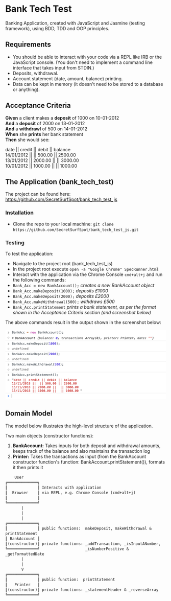 # Bank Tech Test

Banking Application, created with JavaScript and Jasmine (testing framework), using BDD, TDD and OOP principles.

## Requirements

- You should be able to interact with your code via a REPL like IRB or the JavaScript console. (You don't need to implement a command line interface that takes input from STDIN.)
- Deposits, withdrawal.
- Account statement (date, amount, balance) printing.
- Data can be kept in memory (it doesn't need to be stored to a database or anything).

## Acceptance Criteria

**Given** a client makes a **deposit** of 1000 on 10-01-2012 <br />
**And** a **deposit** of 2000 on 13-01-2012 <br />
**And** a **withdrawl** of 500 on 14-01-2012 <br />
**When** she **prints** her bank statement <br />
**Then** she would see: <br />

date || credit || debit || balance <br />
14/01/2012 || || 500.00 || 2500.00 <br />
13/01/2012 || 2000.00 || || 3000.00 <br />
10/01/2012 || 1000.00 || || 1000.00 <br />

## The Application (bank_tech_test)

The project can be found here:
https://github.com/SecretSurfSpot/bank_tech_test_js

### Installation
- Clone the repo to your local machine:
`git clone https://github.com/SecretSurfSpot/bank_tech_test_js.git`

### Testing
To test the application:
- Navigate to the project root (bank_tech_test_js)
- In the project root execute `open -a "Google Chrome" SpecRunner.html`
- Interact with the application via the Chrome Console `cmd+alt+j` and run the following commands:
- `Bank_Acc = new BankAccount();` *creates a new BankAccount object*
- `Bank_Acc.makeDeposit(1000);` *deposits £1000*
- `Bank_Acc.makeDeposit(2000);` *deposits £2000*
- `Bank_Acc.makeWithdrawal(500);` *withdraws £500*
- `Bank_Acc.printStatement` *prints a bank statement, as per the format shown in the Acceptance Criteria section (and screenshot below)*

The above commands result in the output shown in the screenshot below:

![Chrome Console Screenshot](https://github.com/SecretSurfSpot/bank_tech_test_js/blob/master/images/Screen%20Shot%202018-11-15%20at%2014.58.34.png)

## Domain Model

The model below illustrates the high-level structure of the application.

Two main objects (constructor functions):

1. **BankAccount:** Takes inputs for both deposit and withdrawal amounts, keeps track of the balance and also maintains the transaction log
2. **Printer:** Takes the transactions as input (from the BankAccount constructor function's function: BankAccount.printStatement()), formats it then prints it

```
    User
╔═════════════╗  
║             ║ Interacts with application
║  Browser    ║ via REPL, e.g. Chrome Console (cmd+alt+j)     
║             ║
╚═════════════╝
       |
       |
       |                                   
╔═════════════╗     
║             ║ public functions:  makeDeposit, makeWithdrawal & printStatement
║ BankAccount ║                  
║(constructor)║ private functions: _addTransaction, _isInputANumber,            
╚═════════════╝                    _isNumberPositive & _getFormattedDate    
       |
       |
       V                             
╔═════════════╗
║             ║ public function:  printStatement
║   Printer   ║                  
║(constructor)║ private functions: _statementHeader & _reverseArray
╚═════════════╝            

```
